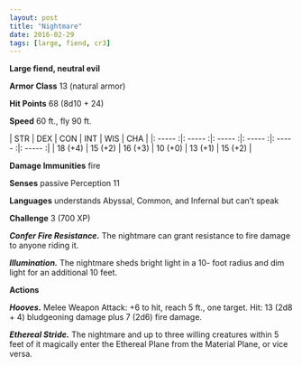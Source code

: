 ```yaml
---
layout: post
title: "Nightmare"
date: 2016-02-29
tags: [large, fiend, cr3]
---
```


**Large fiend, neutral evil**

**Armor Class** 13 (natural armor)

**Hit Points** 68 (8d10 + 24)

**Speed** 60 ft., fly 90 ft.

|   STR   |   DEX   |   CON   |   INT   |   WIS   |   CHA   |
|: ----- :|: ----- :|: ----- :|: ----- :|: ----- :|: ----- :|
| 18 (+4) | 15 (+2) | 16 (+3) | 10 (+0) | 13 (+1) | 15 (+2) |

**Damage Immunities** fire 

**Senses** passive Perception 11 

**Languages** understands Abyssal, Common, and Infernal but can’t speak 

**Challenge** 3 (700 XP) 

***Confer Fire Resistance.*** The nightmare can grant resistance to fire damage to anyone riding it. 

***Illumination.*** The nightmare sheds bright light in a 10- foot radius and dim light for an additional 10 feet. 

**Actions** 

***Hooves.*** Melee Weapon Attack: +6 to hit, reach 5 ft., one target. Hit: 13 (2d8 + 4) bludgeoning damage plus 7 (2d6) fire damage. 

***Ethereal Stride.*** The nightmare and up to three willing creatures within 5 feet of it magically enter the Ethereal Plane from the Material Plane, or vice versa.